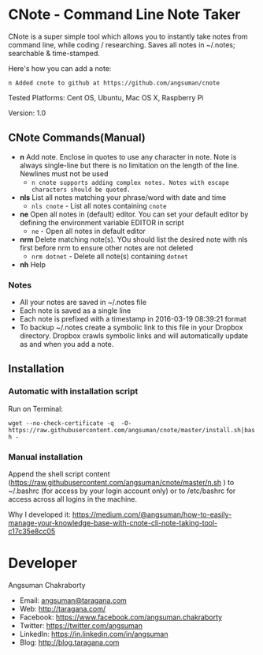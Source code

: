 # CNote - Command Line Note Taker
CNote is a super simple tool which allows you to instantly take notes from command line, while coding / researching. Saves all notes in ~/.notes; searchable & time-stamped.

Here's how you can add a note:

`n Added cnote to github at https://github.com/angsuman/cnote`

Tested Platforms: Cent OS, Ubuntu, Mac OS X, Raspberry Pi

Version: 1.0

## CNote Commands(Manual)
- **n** Add note. Enclose in quotes to use any character in note. Note is always single-line but there is no limitation on the length of the line. Newlines must not be used
  - `n cnote supports adding complex notes. Notes with escape characters should be quoted.`
- **nls** List all notes matching your phrase/word with date and time
  - `nls cnote` - List all notes containing `cnote`
- **ne** Open all notes in (default) editor. You can set your default editor by defining the environment variable EDITOR in script
  - `ne` - Open all notes in default editor
- **nrm** Delete matching note(s). YOu should list the desired note with nls first before nrm to ensure other notes are not deleted
  - `nrm dotnet` - Delete all note(s) containing `dotnet`
- **nh** Help

### Notes
- All your notes are saved in ~/.notes file
- Each note is saved as a single line
- Each note is prefixed with a timestamp in 2016-03-19 08:39:21 format
- To backup ~/.notes create a symbolic link to this file in your Dropbox directory. Dropbox crawls symbolic links and will automatically update as and when you add a note.

## Installation
### Automatic with installation script
Run on Terminal:

`wget --no-check-certificate -q  -O- https://raw.githubusercontent.com/angsuman/cnote/master/install.sh|bash -`

### Manual installation
Append the shell script content (https://raw.githubusercontent.com/angsuman/cnote/master/n.sh ) to ~/.bashrc (for access by your login account only) or to /etc/bashrc for access across all logins in the machine.

Why I developed it: https://medium.com/@angsuman/how-to-easily-manage-your-knowledge-base-with-cnote-cli-note-taking-tool-c17c35e8cc05

# Developer
Angsuman Chakraborty
- Email: angsuman@taragana.com
- Web:      http://taragana.com/
- Facebook: https://www.facebook.com/angsuman.chakraborty
- Twitter:  https://twitter.com/angsuman
- LinkedIn: https://in.linkedin.com/in/angsuman
- Blog:     http://blog.taragana.com
